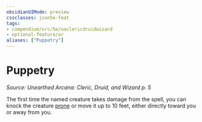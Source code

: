 ```yaml
---
obsidianUIMode: preview
cssclasses: json5e-feat
tags:
- compendium/src/5e/uaclericdruidwizard
- optional-feature/or
aliases: ["Puppetry"]
---
```

# Puppetry
*Source: Unearthed Arcana: Cleric, Druid, and Wizard p. 5*  

The first time the named creature takes damage from the spell, you can knock the creature [prone](/Systems/5e/rules/conditions.md#prone) or move it up to 10 feet, either directly toward you or away from you.